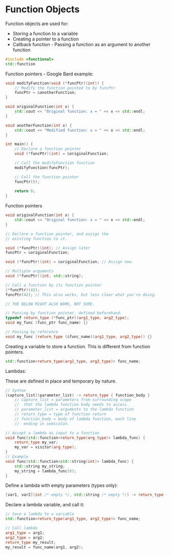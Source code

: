 # Function Objects

Function objects are used for:
- Storing a function to a variable
- Creating a pointer to a function
- Callback function - Passing a function as an argument to another function

```cpp
#include <functional>
std::function
```

Function pointers - Google Bard example:

```cpp
void modifyFunction(void (*funcPtr)(int)) {
	// Modify the function pointed to by funcPtr
	funcPtr = &anotherFunction;
}

void originalFunction(int x) {
	std::cout << "Original function: x = " << x << std::endl;
}

void anotherFunction(int x) {
	std::cout << "Modified function: x = " << x << std::endl;
}

int main() {
	// Declare a function pointer
	void (*funcPtr)(int) = &originalFunction;

	// Call the modifyFunction function
	modifyFunction(funcPtr);

	// Call the function pointer
	funcPtr(5);
	
	return 0;
}
```

Function pointers

```cpp
void originalFunction(int x) {
	std::cout << "Original function: x = " << x << std::endl;
}

// Declare a function pointer, and assign the
// existing function to it.

void (*funcPtr)(int); // Assign later
funcPtr = &originalFunction;

void (*funcPtr)(int) = &originalFunction; // Assign now.

// Multiple arguments
void (*funcPtr)(int, std::string);

// Call a function by its function pointer
(*funcPtr)(42);
funcPtr(42); // This also works, but less clear what you're doing.

// THE BELOW MIGHT ALSO WORK, NOT SURE.

// Passing by function pointer, defined beforehand.
typedef return_type (*func_ptr)(arg1_type, arg2_type);
void my_func (func_ptr func_name) {}

// Passing by reference
void my_func (return_type (&func_name)(arg1_type, arg2_type)) {}
```

Creating a variable to store a function. This is different from function pointers.

```cpp
std::function<return_type(arg1_type, arg2_type)> func_name;
```

Lambdas:

These are defined in place and temporary by nature.

```cpp
// Syntax
[capture_list](parameter_list) -> return_type { function_body }
	// capture_list = parameters from surrounding scope
	//	that the lambda function body needs to access.
	// parameter_list = arguments to the lambda function
	// return_type = type of function return
	// function_body = body of lambda function, each line
	//	ending in semicolon.

// Accept a lambda as input to a function
void func(std::function<return_type(arg_type)> lambda_func) {
	return_type my_var;
	my_var = visitor(arg_type);
}
// Example
void func(std::function<std::string(int)> lambda_func) {
	std::string my_string;
	my_string = lambda_func(6);
}
```

Define a lambda with empty parameters (types only):

```cpp
[var1, var2](int /* empty */, std::string /* empty */) -> return_type { function_body }
```

Declare a lambda variable, and call it:

```cpp
// Save a lambda to a variable
std::function<return_type(arg1_type, arg2_type)> func_name;

// Call lambda
arg1_type = arg1;
arg2_type = arg2;
return_type my_result;
my_result = func_name(arg1, arg2);
```
